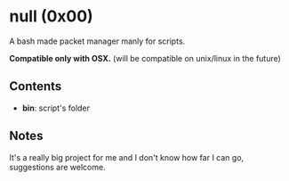 # null (0x00)
A bash made packet manager manly for scripts.

**Compatible only with OSX.** (will be compatible on unix/linux in the future)

## Contents
* **bin**: script's folder

## Notes
It's a really big project for me and I don't know how far I can go, suggestions are welcome.
